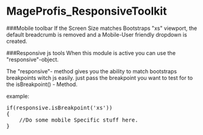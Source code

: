 # MageProfis_ResponsiveToolkit

###Mobile toolbar
If the Screen Size matches Bootstraps "xs" viewport,
the default breadcrumb is removed and a Mobile-User friendly dropdown is created.

###Responsive js tools
When this module is active you can use the "responsive"-object.

The "responsive"- method gives you the ability to match bootstraps breakpoints witch
js easily. just pass the breakpoint you want to test for to the isBreakpoint() - Method.

example:

<pre>
if(responsive.isBreakpoint('xs'))
{
    //Do some mobile Specific stuff here.
}
</pre>
